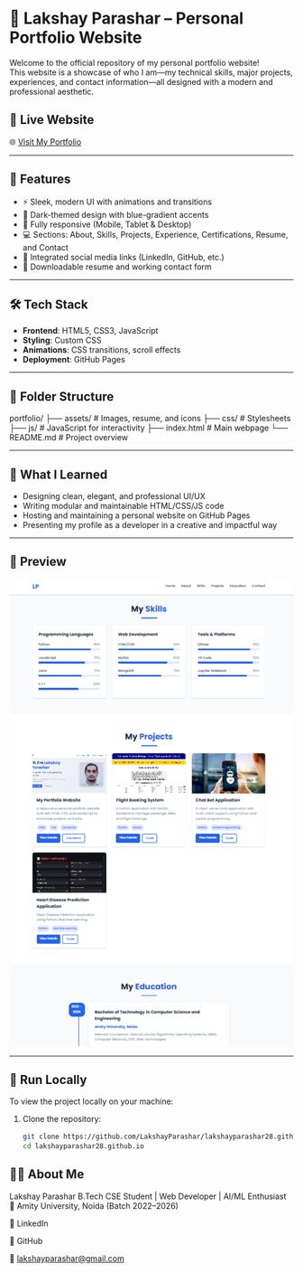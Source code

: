 # 💼 Lakshay Parashar – Personal Portfolio Website

Welcome to the official repository of my personal portfolio website!  
This website is a showcase of who I am—my technical skills, major projects, experiences, and contact information—all designed with a modern and professional aesthetic.

## 🔗 Live Website

🌐 [Visit My Portfolio](https://lakshayparasharportfolio.netlify.app)

---

## 📌 Features

- ⚡ Sleek, modern UI with animations and transitions
- 🌙 Dark-themed design with blue-gradient accents
- 📱 Fully responsive (Mobile, Tablet & Desktop)
- 💻 Sections: About, Skills, Projects, Experience, Certifications, Resume, and Contact
- 🔗 Integrated social media links (LinkedIn, GitHub, etc.)
- 📄 Downloadable resume and working contact form

---

## 🛠️ Tech Stack

- **Frontend**: HTML5, CSS3, JavaScript  
- **Styling**: Custom CSS  
- **Animations**: CSS transitions, scroll effects  
- **Deployment**: GitHub Pages

---

## 📁 Folder Structure

portfolio/
├── assets/ # Images, resume, and icons
├── css/ # Stylesheets
├── js/ # JavaScript for interactivity
├── index.html # Main webpage
└── README.md # Project overview


---

## 🧠 What I Learned

- Designing clean, elegant, and professional UI/UX
- Writing modular and maintainable HTML/CSS/JS code
- Hosting and maintaining a personal website on GitHub Pages
- Presenting my profile as a developer in a creative and impactful way

---

## 📸 Preview

![alt text](image.png)

---

## 🚀 Run Locally

To view the project locally on your machine:

1. Clone the repository:
   ```bash
   git clone https://github.com/LakshayParashar/lakshayparashar28.github.io.git
   cd lakshayparashar28.github.io

## 🙋‍♂️ About Me

Lakshay Parashar
B.Tech CSE Student | Web Developer | AI/ML Enthusiast
📍 Amity University, Noida (Batch 2022–2026)

🔗 LinkedIn

🔗 GitHub

📧 lakshayparashar@gmail.com